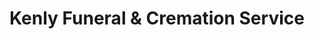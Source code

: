 ---
title: "Kenly Funeral & Cremation Service"
url: /kenly/kenly-funeral-und-cremation-service/
shop: Bestattungen
---